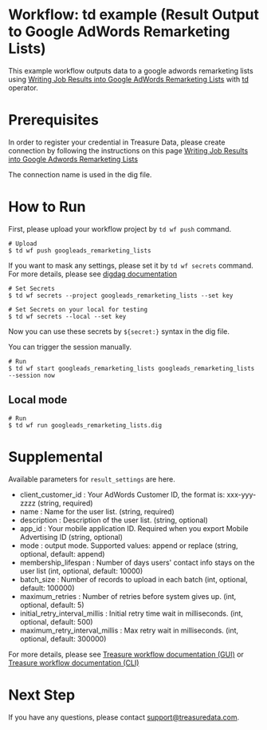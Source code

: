 # Workflow: td example (Result Output to Google AdWords Remarketing Lists)

This example workflow outputs data to a google adwords remarketing lists using [Writing Job Results into Google AdWords Remarketing Lists](https://docs.treasuredata.com/display/public/INT/Google+Ads+Remarketing+Lists+Export+Integration) with [td](https://docs.digdag.io/operators/td.html) operator.

# Prerequisites

In order to register your credential in Treasure Data, please create connection by following the instructions on this page [Writing Job Results into Google Adwords Remarketing Lists](https://docs.treasuredata.com/display/public/INT/Google+Ads+Remarketing+Lists+Export+Integration)

The connection name is used in the dig file.

# How to Run

First, please upload your workflow project by `td wf push` command.

    # Upload
    $ td wf push googleads_remarketing_lists

If you want to mask any settings, please set it by `td wf secrets` command. For more details, please see [digdag documentation](https://docs.digdag.io/command_reference.html#secrets)

    # Set Secrets
    $ td wf secrets --project googleads_remarketing_lists --set key

    # Set Secrets on your local for testing
    $ td wf secrets --local --set key

Now you can use these secrets by `${secret:}` syntax in the dig file.

You can trigger the session manually.

    # Run
    $ td wf start googleads_remarketing_lists googleads_remarketing_lists --session now

## Local mode

    # Run
    $ td wf run googleads_remarketing_lists.dig

# Supplemental

Available parameters for `result_settings` are here.

- client_customer_id : Your AdWords Customer ID, the format is: xxx-yyy-zzzz (string, required)
- name : Name for the user list. (string, required)
- description : Description of the user list. (string, optional)
- app_id : Your mobile application ID. Required when you export Mobile Advertising ID (string, optional)
- mode : output mode. Supported values: append or replace (string, optional, default: append)
- membership_lifespan : Number of days users' contact info stays on the user list (int, optional, default: 10000)
- batch_size : Number of records to upload in each batch (int, optional, default: 100000)
- maximum_retries : Number of retries before system gives up. (int, optional, default: 5) 
- initial_retry_interval_millis : Initial retry time wait in milliseconds. (int, optional, default: 500) 
- maximum_retry_interval_millis : Max retry wait in milliseconds. (int, optional, default: 300000)


For more details, please see [Treasure workflow documentation (GUI)](https://docs.treasuredata.com/display/public/PD/Using+Workflow+from+TD+Console)
or [Treasure workflow documentation (CLI)](https://docs.treasuredata.com/display/public/PD/Using+TD+Workflow+from+the+Command+Line)

# Next Step
If you have any questions, please contact support@treasuredata.com.
